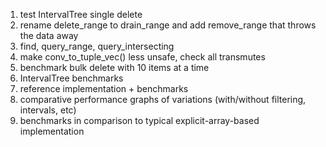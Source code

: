 
1. test IntervalTree single delete
1. rename delete_range to drain_range and add remove_range that throws the data away
1. find, query_range, query_intersecting
1. make conv_to_tuple_vec() less unsafe, check all transmutes
1. benchmark bulk delete with 10 items at a time
1. IntervalTree benchmarks
1. reference implementation + benchmarks
1. comparative performance graphs of variations (with/without filtering, intervals, etc)
1. benchmarks in comparison to typical explicit-array-based implementation
